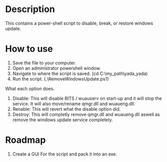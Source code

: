 # Description
  This contains a power-shell script to disable, break, or restore windows update.

# How to use
  1. Save the file to your computer.
  2. Open an administrator powershell window.
  3. Navigate to where the script is saved. (cd C:\my_path\yada_yada\)
  4. Run the script. (.\RemoveWindowsUpdate.ps1)
  
   What each option does.
   1. Disable: This will disable BITS / wuauserv on start-up and it will stop the service. It will also move/rename qmgr.dll and wuaueng.dll.
   2. Renable: This will revert what the disable option did.
   3. Destroy: This will completly remove qmgr.dll and wuaueng.dll aswell as remove the windows update service completely.

# Roadmap
  1. Create a GUI For the script and pack it into an exe.
